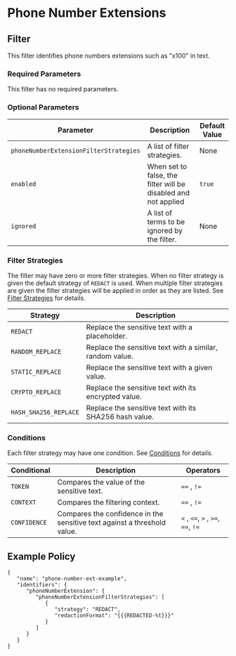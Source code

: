 # Phone Number Extensions

## Filter

This filter identifies phone numbers extensions such as "x100" in text.

### Required Parameters

This filter has no required parameters.

### Optional Parameters

| Parameter                              | Description                                                    | Default Value |
| -------------------------------------- | -------------------------------------------------------------- | ------------- |
| `phoneNumberExtensionFilterStrategies` | A list of filter strategies.                                   | None          |
| `enabled`                              | When set to false, the filter will be disabled and not applied | `true`        |
| `ignored`                              | A list of terms to be ignored by the filter.                   | None          |

### Filter Strategies

The filter may have zero or more filter strategies. When no filter strategy is given the default strategy of `REDACT` is used. When multiple filter strategies are given the filter strategies will be applied in order as they are listed. See [Filter Strategies](../../filter_strategies.md) for details.

| Strategy              | Description                                              |
| --------------------- | -------------------------------------------------------- |
| `REDACT`              | Replace the sensitive text with a placeholder.           |
| `RANDOM_REPLACE`      | Replace the sensitive text with a similar, random value. |
| `STATIC_REPLACE`      | Replace the sensitive text with a given value.           |
| `CRYPTO_REPLACE`      | Replace the sensitive text with its encrypted value.     |
| `HASH_SHA256_REPLACE` | Replace the sensitive text with its SHA256 hash value.   |

### Conditions

Each filter strategy may have one condition. See [Conditions](../../filter_strategies.md#filter-strategy-conditions) for details.

| Conditional  | Description                                                              | Operators                          |
| ------------ | ------------------------------------------------------------------------ | ---------------------------------- |
| `TOKEN`      | Compares the value of the sensitive text.                                | `==` , `!=`                        |
| `CONTEXT`    | Compares the filtering context.                                          | `==` , `!=`                        |
| `CONFIDENCE` | Compares the confidence in the sensitive text against a threshold value. | `<` , `<=`, `>` , `>=`, `==`, `!=` |

## Example Policy

```
{
   "name": "phone-number-ext-example",
   "identifiers": {
      "phoneNumberExtension": {
         "phoneNumberExtensionFilterStrategies": [
            {
               "strategy": "REDACT",
               "redactionFormat": "{{{REDACTED-%t}}}"
            }
         ]
      } 
   }     
}
```
